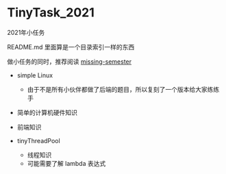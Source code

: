 # TinyTask_2021
2021年小任务

README.md 里面算是一个目录索引一样的东西

做小任务的同时，推荐阅读 [missing-semester](https://missing-semester-cn.github.io/)

- simple Linux
    - 由于不是所有小伙伴都做了后端的题目，所以复刻了一个版本给大家练练手

- 简单的计算机硬件知识

- 前端知识

- tinyThreadPool
    - 线程知识
    - 可能需要了解 lambda 表达式
